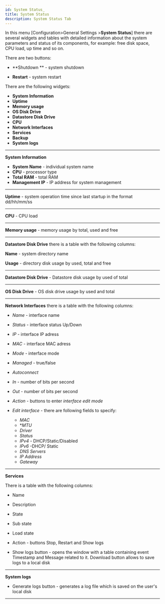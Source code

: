```yaml
---
id: System Status_
title: System Status
description: System Status Tab
---
```


In this menu [Configuration>General Settings >**System Status**] there are several widgets and tables with detailed information about the system parameters and status of its components, for example: free disk space, CPU load, up time and so on.

There are two buttons:

- **Shutdown ** - system shutdown

- **Restart** - system restart

There are the following widgets:

- **System Information**
- **Uptime**
- **Memory usage**
- **OS Disk Drive**
- **Datastore Disk Drive**
- **CPU**
- **Network Interfaces**
- **Services**
- **Backup**
- **System logs**

---

**System Information**

- **System Name** - individual system name
- **CPU** - processor type
- **Total RAM** - total RAM
- **Management IP** - IP address for system management

---

**Uptime** - system operation time since last startup in the format dd/hh/mm/ss 

---

**CPU** - CPU load

---

**Memory usage** - memory usage by total, used and free

---

**Datastore Disk Drive** there is a table with the following columns:

**Name** - system directory name

**Usage** - directory disk usage by used, total and free

---

**Datastore Disk Drive** - Datastore disk usage by used of total

---

**OS Disk Drive** - OS disk drive usage by used and total

---

**Network Interfaces**  there is a table with the following columns:

- *Name* - interface name

- *Status* - interface status Up/Down
- *IP* - interface IP adress

- *MAC* - interface MAC adress

- *Mode* - interface mode 
- *Managed* - true/false 
- *Autoconnect* 
- *In* - number of bits per second 
- *Out* - number of bits per second 
- *Action* - buttons to enter *interface edit mode*
- *Edit interface* -  there are following fields to specify:
  - *MAC*
  - **MTU*
  - *Driver*
  - *Status*
  - *IPv4* - DHCP/Static/Disabled
  - *IPv6* -DHCP/ Static
  - *DNS Servers*
  - *IP Address*
  - *Gateway*


---

**Services**

There is a table with the following columns:

- Name  

- Description 
- State

- Sub state 

- Load state

- Action - buttons Stop, Restart and Show logs

- Show logs button - opens the window with a table containing event Timestamp and Message related to it. Download button allows to save logs to a local disk

---

**System logs** 

- Generate logs button - generates a log file which is saved on the user's local disk

---









